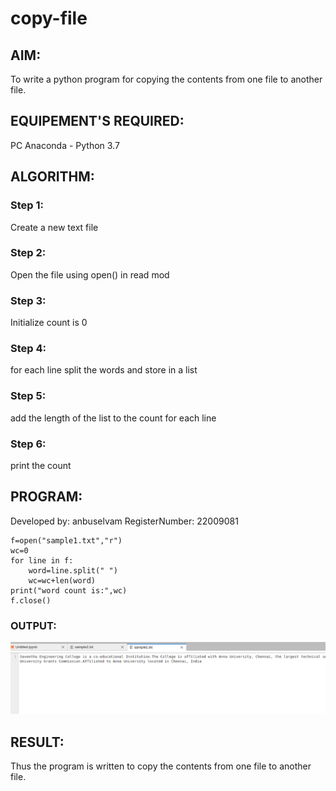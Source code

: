# copy-file
## AIM:
To write a python program for copying the contents from one file to another file.
## EQUIPEMENT'S REQUIRED: 
PC
Anaconda - Python 3.7
## ALGORITHM: 
### Step 1:
Create a new text file
### Step 2: 
Open the file using open() in read mod
 
### Step 3: 
Initialize count is 0

### Step 4:  
for each line split the words and store in a list

### Step 5: 
add the length of the list to the count for each line

### Step 6: 
print the count


## PROGRAM:
Developed by: anbuselvam
RegisterNumber: 22009081
```
f=open("sample1.txt","r")
wc=0
for line in f:
    word=line.split(" ")
    wc=wc+len(word)
print("word count is:",wc)
f.close()
```

### OUTPUT:
![output](/Screenshot%20(75).png)



## RESULT:
Thus the program is written to copy the contents from one file to another file.
